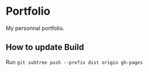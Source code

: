 # Portfolio

My personnal portfolio.

## How to update Build

Run `git subtree push --prefix dist origin gh-pages`